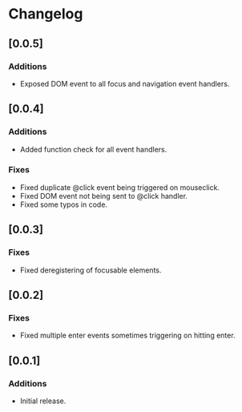# Changelog

## [0.0.5]
### Additions
* Exposed DOM event to all focus and navigation event handlers.

## [0.0.4]
### Additions
* Added function check for all event handlers.

### Fixes
* Fixed duplicate @click event being triggered on mouseclick.
* Fixed DOM event not being sent to @click handler.
* Fixed some typos in code.

## [0.0.3]
### Fixes
* Fixed deregistering of focusable elements.

## [0.0.2]
### Fixes
* Fixed multiple enter events sometimes triggering on hitting enter.

## [0.0.1]
### Additions
* Initial release.
